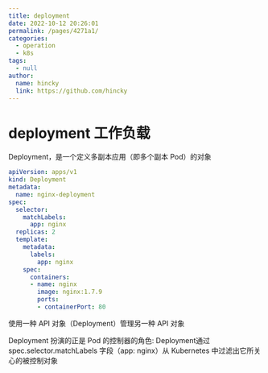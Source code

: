 ```yaml
---
title: deployment
date: 2022-10-12 20:26:01
permalink: /pages/4271a1/
categories: 
  - operation
  - k8s
tags: 
  - null
author: 
  name: hincky
  link: https://github.com/hincky
---
```

# deployment 工作负载

Deployment，是一个定义多副本应用（即多个副本 Pod）的对象

```yaml
apiVersion: apps/v1
kind: Deployment
metadata:
  name: nginx-deployment
spec:
  selector:
    matchLabels:
      app: nginx
  replicas: 2
  template:
    metadata:
      labels:
        app: nginx
    spec:
      containers:
      - name: nginx
        image: nginx:1.7.9
        ports:
        - containerPort: 80
```

使用一种 API 对象（Deployment）管理另一种 API 对象

Deployment 扮演的正是 Pod 的控制器的角色:
Deployment通过 spec.selector.matchLabels 字段（app: nginx）从 Kubernetes 中过滤出它所关心的被控制对象

